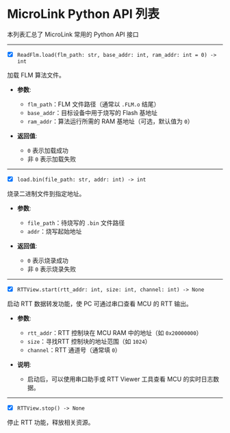 # MicroLink Python API 列表

本列表汇总了 MicroLink 常用的 Python API 接口

---

- [x] `ReadFlm.load(flm_path: str, base_addr: int, ram_addr: int = 0) -> int`

加载 FLM 算法文件。

- **参数**:
  - `flm_path`：FLM 文件路径（通常以 `.FLM.o` 结尾）
  - `base_addr`：目标设备中用于烧写的 Flash 基地址
  - `ram_addr`：算法运行所需的 RAM 基地址（可选，默认值为 `0`）

- **返回值**:
  - `0` 表示加载成功
  - 非 `0` 表示加载失败

---

- [x] `load.bin(file_path: str, addr: int) -> int`

烧录二进制文件到指定地址。

- **参数**:
  - `file_path`：待烧写的 `.bin` 文件路径
  - `addr`：烧写起始地址

- **返回值**:
  - `0` 表示烧录成功
  - 非 `0` 表示烧录失败

---

- [x] `RTTView.start(rtt_addr: int, size: int, channel: int) -> None`

启动 RTT 数据转发功能，使 PC 可通过串口查看 MCU 的 RTT 输出。

- **参数**:
  - `rtt_addr`：RTT 控制块在 MCU RAM 中的地址（如 `0x20000000`）
  - `size`：寻找RTT 控制块的地址范围（如 `1024`）
  - `channel`：RTT 通道号（通常填 `0`）

- **说明**:
  - 启动后，可以使用串口助手或 RTT Viewer 工具查看 MCU 的实时日志数据。

---

- [x] `RTTView.stop() -> None`

停止 RTT 功能，释放相关资源。
